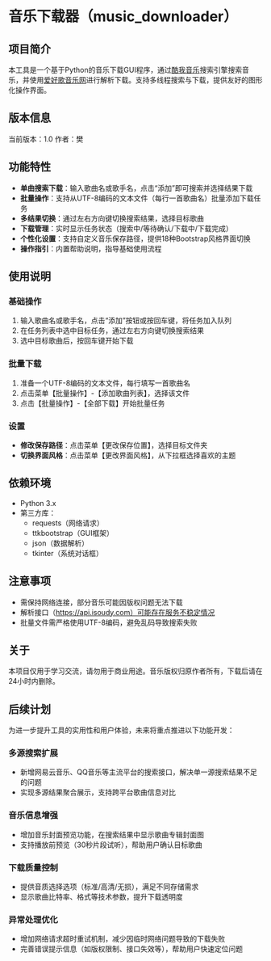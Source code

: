 # 音乐下载器（music_downloader）

## 项目简介
本工具是一个基于Python的音乐下载GUI程序，通过[酷我音乐](http://www.kuwo.cn)搜索引擎搜索音乐，并使用[爱好歌音乐网](https://www.ihaoge.net/)进行解析下载。支持多线程搜索与下载，提供友好的图形化操作界面。

## 版本信息
当前版本：1.0
作者：樊

## 功能特性
- **单曲搜索下载**：输入歌曲名或歌手名，点击“添加”即可搜索并选择结果下载
- **批量操作**：支持从UTF-8编码的文本文件（每行一首歌曲名）批量添加下载任务
- **多结果切换**：通过左右方向键切换搜索结果，选择目标歌曲
- **下载管理**：实时显示任务状态（搜索中/等待确认/下载中/下载完成）
- **个性化设置**：支持自定义音乐保存路径，提供18种Bootstrap风格界面切换
- **操作指引**：内置帮助说明，指导基础使用流程

## 使用说明
### 基础操作
1. 输入歌曲名或歌手名，点击“添加”按钮或按回车键，将任务加入队列
2. 在任务列表中选中目标任务，通过左右方向键切换搜索结果
3. 选中目标歌曲后，按回车键开始下载

### 批量下载
1. 准备一个UTF-8编码的文本文件，每行填写一首歌曲名
2. 点击菜单【批量操作】-【添加歌曲列表】，选择该文件
3. 点击【批量操作】-【全部下载】开始批量任务

### 设置
- **修改保存路径**：点击菜单【更改保存位置】，选择目标文件夹
- **切换界面风格**：点击菜单【更改界面风格】，从下拉框选择喜欢的主题

## 依赖环境
- Python 3.x
- 第三方库：
  - requests（网络请求）
  - ttkbootstrap（GUI框架）
  - json（数据解析）
  - tkinter（系统对话框）

## 注意事项
- 需保持网络连接，部分音乐可能因版权问题无法下载
- 解析接口（https://api.isoudy.com）可能存在服务不稳定情况
- 批量文件需严格使用UTF-8编码，避免乱码导致搜索失败

## 关于
本项目仅用于学习交流，请勿用于商业用途。音乐版权归原作者所有，下载后请在24小时内删除。

## 后续计划
为进一步提升工具的实用性和用户体验，未来将重点推进以下功能开发：

### 多源搜索扩展
- 新增网易云音乐、QQ音乐等主流平台的搜索接口，解决单一源搜索结果不足的问题
- 实现多源结果聚合展示，支持跨平台歌曲信息对比

### 音乐信息增强
- 增加音乐封面预览功能，在搜索结果中显示歌曲专辑封面图
- 支持播放前预览（30秒片段试听），帮助用户确认目标歌曲

### 下载质量控制
- 提供音质选择选项（标准/高清/无损），满足不同存储需求
- 显示歌曲比特率、格式等技术参数，提升下载透明度

### 异常处理优化
- 增加网络请求超时重试机制，减少因临时网络问题导致的下载失败
- 完善错误提示信息（如版权限制、接口失效等），帮助用户快速定位问题